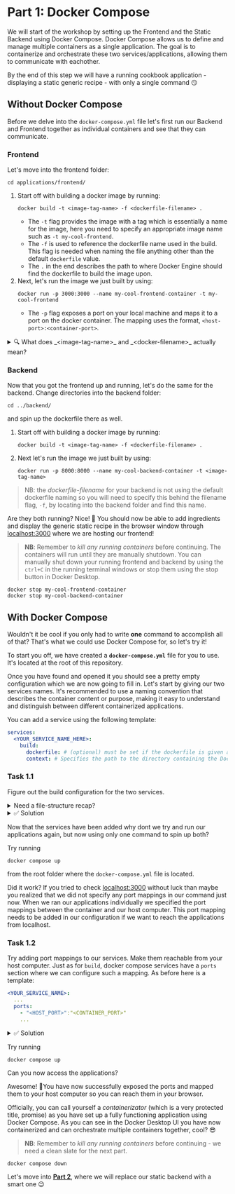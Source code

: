 # Part 1: Docker Compose

We will start of the workshop by setting up the Frontend and the Static Backend using Docker Compose. Docker Compose
allows us to define and manage multiple containers as a single application. The goal is to containerize and orchestrate
these two services/applications, allowing them to communicate with eachother.

By the end of this step we will have a running cookbook application - displaying a static generic recipe - with only a
single command 😏

## Without Docker Compose

Before we delve into the `docker-compose.yml` file let's first run our Backend and Frontend together as individual
containers and see that they can communicate.

### Frontend

Let's move into the frontend folder:

```
cd applications/frontend/
```

1. Start off with building a docker image by running:
   ```
   docker build -t <image-tag-name> -f <dockerfile-filename> .
   ```
    - The `-t` flag provides the image with a tag which is essentially a name for the image, here you need to specify an
      appropriate image name such as `-t my-cool-frontend`.
    - The `-f` is used to reference the dockerfile name used in the build. This flag is needed when naming the file
      anything other than the default `dockerfile` value.
    - The `.` in the end describes the path to where Docker Engine should find the dockerfile to build the image upon.
2. Next, let's run the image we just built by using:
   ```
   docker run -p 3000:3000 --name my-cool-frontend-container -t my-cool-frontend
   ```
    - The `-p` flag exposes a port on your local machine and maps it to a port on the docker container. The mapping uses
      the format, `<host-port>:<container-port>`.

<details>
<summary> 🔍 What does _&lt;image-tag-name&gt;_ and _&lt;docker-filename&gt;_ actually mean?</summary>

- _&lt;image-tag-name&gt;_: This is the desired name or tag you want to assign to your Docker image. Choose a meaningful
  and descriptive name to easily identify the image. If you do not provide this then you will need the _IMAGE ID_ in
  your `docker run` command. You can find out what your image id or tag value is by running `docker images`. If you did
  not specify a value the _TAG_ column will have the _none_ value. So, when you then in the second command, `docker run`
  need to refer to the image you can either use the tag you provided when creating the image or the _IMAGE ID_ (tip: you
  only need a uniqe part of the image id prefix with minimum two character length).

- _&lt;docker-filename&gt;_: This refers to the filename of the Dockerfile you want to use for building the image.
  Specify the name of the Dockerfile or its path if it is in a different location. For the _frontend_ you can identify
  this file in the repository directory in your IDE in the frontend folder, we have named the file `dockerfile`.

</details>

### Backend

Now that you got the frontend up and running, let's do the same for the backend. Change directories into the backend
folder:

```
cd ../backend/
```

and spin up the dockerfile there as well.

1. Start off with building a docker image by running:
    ```
    docker build -t <image-tag-name> -f <dockerfile-filename> .
    ```
2. Next let's run the image we just built by using:
    ```
    docker run -p 8000:8000 --name my-cool-backend-container -t <image-tag-name>
    ```

> NB: the _dockerfile-filename_ for your backend is not using the default dockerfile naming so you will need to specify
> this behind the filename flag, `-f`, by locating into the backend folder and find this name.

Are they both running? Nice! 🤩 You should now be able to add ingredients and display the generic static recipe in the
browser window through [localhost:3000](http://localhost:3000) where we are hosting our frontend!

> **NB**: Remember to _kill any running containers_ before continuing. The containers will run until they are manually
> shutdown. You can manually shut down your running frontend and backend by using the `ctrl+C` in the running terminal
> windows or stop them using the stop button in Docker Desktop.

```
docker stop my-cool-frontend-container
docker stop my-cool-backend-container
```

## With Docker Compose

Wouldn't it be cool if you only had to write **one** command to accomplish all of that? That's what we could use Docker
Compose for, so let's try it!

To start you off, we have created a **`docker-compose.yml`** file for you to use. It's located at the root of this
repository.

Once you have found and opened it you should see a pretty empty configuration which we are now going to fill in. Let's
start by giving our two services names. It's recommended to use a naming convention that describes the container content
or purpose, making it easy to understand and distinguish between different containerized applications.

You can add a service using the following template:

```yml
services:
  <YOUR_SERVICE_NAME_HERE>:
    build:
      dockerfile: # (optional) must be set if the dockerfile is given a different value than the default name 'Dockerfile'.
      context: # Specifies the path to the directory containing the Dockerfile and the build context.
```

### Task 1.1

Figure out the build configuration for the two services.

<details>
<summary>Need a file-structure recap? </summary>
We have the following folder structure to work with, where the applications each have configured docker files in their respective root folders:

```
 root/
    docker-compose.yml
    applications/
        frontend/
        backend/
```

</details>

<details>
<summary>✅ Solution</summary>
For the frontend service the context and dockerfile should be:

```yml
codepub-frontend:
  build:
    dockerfile: dockerfile
    context: applications/frontend/
```

Similarly the backend build configuration should be:

```yml
codepub-backend:
  build:
    dockerfile: backend.dockerfile
    context: applications/backend/
```

</details>

Now that the services have been added why dont we try and run our applications again, but now using only one command to
spin up both?

Try running

```
docker compose up
```

from the root folder where the `docker-compose.yml` file is located.

Did it work? If you tried to check [localhost:3000](http://localhost:3000) without luck than maybe you realized that we
did not specify any port mappings in our command just now. When we ran our applications individually we specified the
port mappings between the container and our host computer. This port mapping needs to be added in our configuration if
we want to reach the applications from localhost.

### Task 1.2

Try adding port mappings to our services. Make them reachable from your host computer. Just as for `build`, docker
compose services have a `ports` section where we can configure such a mapping. As before here is a template:

```yml
<YOUR_SERVICE_NAME>:
  ...
  ports:
    - "<HOST_PORT>":"<CONTAINER_PORT>"
    ...
```

<details>
<summary>✅ Solution</summary>

At the end of this task you should have a `docker-compose.yml` file that looks somewhat like this:

```yml
version: "3"
services:
  codepub-frontend:
    build:
      dockerfile: dockerfile
      context: applications/frontend/
    ports:
      - "3000:3000"
  codepub-backend:
    build:
      dockerfile: backend.dockerfile
      context: applications/backend/
    ports:
      - "8000:8000"
```

</details>

Try running

```
docker compose up
```

Can you now access the applications?

Awesome! 🎉You have now successfully exposed the ports and mapped them to your host computer so you can reach them in
your browser.

Officially, you can call yourself a _containerizator_ (which is a very protected title, promise) as you have set up a
fully functioning application using Docker Compose. As you can see in the Docker Desktop UI you have now containerized
and can orchestrate multiple containers together, cool? 😎

> **NB**: Remember to _kill any running containers_ before continuing - we need a clean slate for the next part.

```
docker compose down
```

Let's move into **[Part 2](../02-replace-backend/README.md)**, where we will replace our static backend with a smart one
😉
